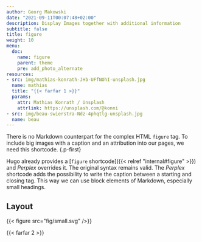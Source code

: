 ```yaml
---
author: Georg Makowski
date: "2021-09-11T00:07:48+02:00"
description: Display Images together with additional information
subtitle: false
title: figure
weight: 10
menu:
  doc:
    name: figure
    parent: theme
    pre: add_photo_alternate
resources:
- src: img/mathias-konrath-JHb-UFfNOhI-unsplash.jpg
  name: mathias
  title: "{{< farfar 1 >}}"
  params:
    attr: Mathias Konrath / Unsplash
    attrlink: https://unsplash.com/@konni
- src: img/beau-swierstra-Ndz-4phqtlg-unsplash.jpg
  name: beau  
---
```


There is no Markdown counterpart for the complex HTML `figure` tag. To include big images with a caption and an attribution into our pages, we need this shortcode.
{.p-first} <!--more-->

Hugo already provides a [`figure` shortcode]({{< relref "internal#figure" >}}) and _Perplex_ overrides it. The original syntax remains valid. The _Perplex_ shortcode adds the possibility to write the caption between a starting and closing tag. This way we can use block elements of Markdown, especially small headings.

## Layout

{{< figure src="fig/small.svg" />}}

{{< farfar 2 >}}
